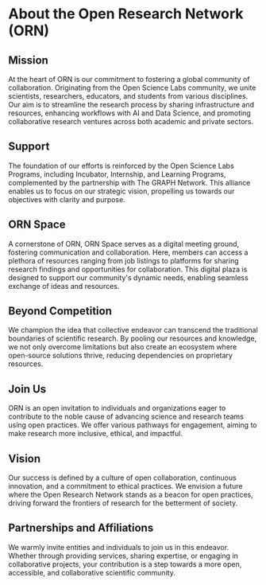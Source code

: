 # About the Open Research Network (ORN)

## Mission

At the heart of ORN is our commitment to fostering a global community of
collaboration. Originating from the Open Science Labs community, we unite
scientists, researchers, educators, and students from various disciplines. Our
aim is to streamline the research process by sharing infrastructure and
resources, enhancing workflows with AI and Data Science, and promoting
collaborative research ventures across both academic and private sectors.

## Support

The foundation of our efforts is reinforced by the Open Science Labs Programs,
including Incubator, Internship, and Learning Programs, complemented by the
partnership with The GRAPH Network. This alliance enables us to focus on our
strategic vision, propelling us towards our objectives with clarity and purpose.

## ORN Space

A cornerstone of ORN, ORN Space serves as a digital meeting ground, fostering
communication and collaboration. Here, members can access a plethora of
resources ranging from job listings to platforms for sharing research findings
and opportunities for collaboration. This digital plaza is designed to support
our community's dynamic needs, enabling seamless exchange of ideas and
resources.

## Beyond Competition

We champion the idea that collective endeavor can transcend the traditional
boundaries of scientific research. By pooling our resources and knowledge, we
not only overcome limitations but also create an ecosystem where open-source
solutions thrive, reducing dependencies on proprietary resources.

## Join Us

ORN is an open invitation to individuals and organizations eager to contribute
to the noble cause of advancing science and research teams using open practices.
We offer various pathways for engagement, aiming to make research more
inclusive, ethical, and impactful.

## Vision

Our success is defined by a culture of open collaboration, continuous
innovation, and a commitment to ethical practices. We envision a future where
the Open Research Network stands as a beacon for open practices, driving forward
the frontiers of research for the betterment of society.

## Partnerships and Affiliations

We warmly invite entities and individuals to join us in this endeavor. Whether
through providing services, sharing expertise, or engaging in collaborative
projects, your contribution is a step towards a more open, accessible, and
collaborative scientific community.
